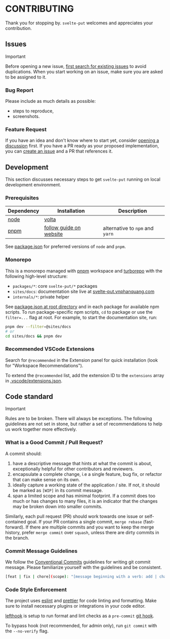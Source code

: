 # CONTRIBUTING

Thank you for stopping by. `svelte-put` welcomes and appreciates your contribution.

## Issues

> [!IMPORTANT]
> Before opening a new issue, [first search for existing issues][github.issues.open] to avoid duplications. When you start working on an issue, make sure you are asked to be assigned to it.

### Bug Report

Please include as much details as possible:

- steps to reproduce,
- screenshots.

### Feature Request

If you have an idea and don't know where to start yet, consider [opening a discussion][github.discussions] first. If you have a PR ready as your proposed implementation, you can [create an issue][github.issues] and a PR that references it.

## Development

This section discusses necessary steps to get `svelte-put` running on local development environment.

### Prerequisites

| Dependency | Installation                            | Description                     |
| ---------- | --------------------------------------- | ------------------------------- |
| [node]     | [volta]                                 |                                 |
| [pnpm]     | [follow guide on website][pnpm.install] | alternative to `npm` and `yarn` |

See [package.json] for preferred versions of `node` and `pnpm`.

### Monorepo

This is a monorepo managed with [pnpm] workspace and [turborepo] with the following high-level structure:

- `packages/*`: core `svelte-put/*` packages
- `sites/docs`: documentation site live at [svelte-put.vnphanquang.com](https://svelte-put.vnphanquang.com)
- `internals/*`: private helper

See [package.json at root directory](../package.json) and in each package for available npm scripts. To run package-specific npm scripts, `cd` to package or use the `filter=...` flag at root. For example, to start the documentation site, run:

```bash
pnpm dev --filter=@sites/docs
# or
cd sites/docs && pnpm dev
```

### Recommended VSCode Extensions

Search for `@recommended` in the Extension panel for quick installation (look for "Workspace Recommendations").

To extend the `@recommended` list, add the extension ID to the `extensions` array in [.vscode/extensions.json].

## Code standard

> [!IMPORTANT]
> Rules are to be broken. There will always be exceptions. The following guidelines are not set in stone, but rather a set of recommendations to help us work together more effectively.

### What is a Good Commit / Pull Request?

A commit should:

1. have a descriptive message that hints at what the commit is about, exceptionally helpful for other contributors and reviewers.
2. encapsulate a complete change, i.e a single feature, bug fix, or refactor that can make sense on its own.
3. ideally capture a working state of the application / site. If not, it should be marked as `[WIP]` in its commit message.
4. span a limited scope and has minimal footprint. If a commit does too much or has changes to many files, it is an indicator that the changes may be broken down into smaller commits.

Similarly, each pull request (PR) should work towards one issue or self-contained goal. If your PR contains a single commit, `merge rebase` (fast-forward). If there are multiple commits and you want to keep the merge history, prefer `merge commit` over `squash`, unless there are dirty commits in the branch.

### Commit Message Guidelines

We follow the [Conventional Commits][conventionalcommits] guidelines for writing git commit message. Please familiarize yourself with the guidelines and be consistent.

```bash
[feat | fix | chore](scope): "[message beginning with a verb: add | change | remove]"
```

### Code Style Enforcement

The project uses [eslint] and [prettier] for code linting and formatting. Make sure to install necessary plugins or integrations in your code editor.

[lefthook] is setup to run format and lint checks as a `pre-commit` [git hook](https://git-scm.com/book/en/v2/Customizing-Git-Git-Hooks).

To bypass hook (not recommended, for admin only), run `git commit` with the `--no-verify` flag.

<!-- GITHUB -->

[github]: https://github.com/vnphanquang/svelte-put
[github.issues]: https://github.com/vnphanquang/svelte-put/issues?q=
[github.issues.open]: https://github.com/vnphanquang/svelte-put/issues?q=is%3Aissue+is%3Aopen
[github.discussions]: https://github.com/vnphanquang/svelte-put/discussions

<!-- LOCAL -->

[.vscode/extensions.json]: ../.vscode/extensions.json
[package.json]: ./package.json

<!-- TECHNOLOGIES -->

[lefthook]: https://github.com/evilmartians/lefthook
[eslint]: https://eslint.org
[prettier]: https://prettier.io
[node]: https://nodejs.org/en/
[volta]: https://volta.sh/
[pnpm]: https://pnpm.io/
[pnpm.install]: https://pnpm.io/installation
[turborepo]: https://turbo.build/

<!-- OTHERS -->

[conventionalcommits]: https://www.conventionalcommits.org/en/v1.0.0/
